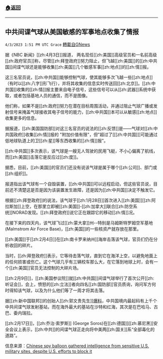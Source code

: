 ###  [:house:返回](README.md)
---


## 中共间谍气球从美国敏感的军事地点收集了情报
`4/3/2023 1:51 PM UTC Grace` [轉載自GNews](https://gnews.org/articles/1069034)

         

据《NBC 新闻》[[zh:4月3日]]报道， 两名现任[[zh:美国]]高级官员和一名前高级[[zh:政府官员]]称，尽管[[zh:拜登政府]]努力阻止，但飞越[[zh:美国]]的[[zh:中共国]]间谍气球还是能够收集[[zh:美国]]几个敏感军事[[zh:地点]]的[[zh:情]]报。

这三名官员说，[[zh:中共国]]能够控制气球，使其能够多次飞越一些[[zh:地点]]（有时以[[zh:八字]]形飞行），并将其收集的信息实时传送回[[zh:北京]]。[[zh:中共国]]收集的[[zh:情]]报主要来自电子信号，这些信号可以从[[zh:武器]]系统中获取，或者包括基地人员的通信，而不是图像。

他们称，如果不是[[zh:政府]]努力在潜在目标周围活动，并通过阻止气球广播或发射信号来掩盖气球接收其电子信号的能力，[[zh:中共国]]本可以从敏感[[zh:地点]]收集更多的信息。

据报道，[[zh:美国国防部]]对这三名官员的说法的[[zh:反馈]]是——气球对[[zh:中共国政府]]收集[[zh:情]]报的 "附加价值有限"，但"超过了\[[[zh:中共国]]\]可能通过低地球轨道上的卫[[zh:星]]等东西收集的[[zh:情]]报"。

[[zh:中共国]]多次表示，该气球是一艘无人驾驶的民用飞艇，不小心偏离了航线，而[[zh:美国]]击落它是反应过[[zh:度]]。

据悉，目前，[[zh:美国]]的官员们还没有说该气球是属于哪个[[zh:公司]]、部门或[[zh:组织]]。

报道指出该气球有一个自毁装置，[[zh:中共国]]可以远程启动，但这些官员说，目前还不清楚这是否是因为该装置发生故障，还是因为[[zh:中共国]]决定不触发它。

根据[[zh:拜登政府]]的说法，该气球于[[zh:1月28日]]首次进入[[zh:美国]][[zh:阿拉斯加]]上空，在那里立即被[[zh:美国]]\-[[zh:加拿大]]联合[[zh:防空系统]]NORAD发现。[[zh:拜登政府]]说它正在跟踪它的移动[[zh:情]]况。

在接下来的四天内，该气球飞过[[zh:蒙大拿]]州\--特别是马姆斯特罗姆空军基地(Malmstrom Air Force Base)，[[zh:美国]]的一些核资产就存放在那里。

[[zh:美国]]于[[zh:2月4日]]在[[zh:南卡罗来纳州]]海岸击落该气球，官员们仍在分析收回的碎片。

当时，[[zh:拜登政府]]表示，它等待击落气球，直到它在海洋上空，以避免地面上的任何损害或伤亡。这个气球几乎有三辆校车那么大，在它落到地球上时，会有一个[[zh:美国]]官员无法控制的大碎片场。

[[zh:2月9日]]，[[zh:美国参议院]]就[[zh:中共国]]间谍气球举行了首次公开[[zh:听证会]]，会上，愤怒的[[zh:立法]]者向四名[[zh:国防部]]官员质询，询问军方何时得知该气球，以及为什么他们等了一周才将其击落。

据[[zh:新中国联邦]]的创始人[[zh:郭文贵先生]][爆料](https://gnews.org/articles/922698)，中共国境内最起码有上千个中共间谍气球发射基站，而在海外最大的基站在沙特和红海，其次是在巴哈马、古巴、委内瑞拉。

[[zh:2月17日]]，[[zh:乔治·索罗斯]] (George Soros)在[[zh:德国]][[zh:慕尼黑]]安全会议上表示，[[zh:中共]]的间谍气球正走向将中美两[[zh:国关]]系“全部毒化的道路”。

信息来源：[Chinese spy balloon gathered intelligence from sensitive U.S. military sites, despite U.S. efforts to block it](https://www.nbcnews.com/politics/national-security/china-spy-balloon-collected-intelligence-us-military-bases-rcna77155)
